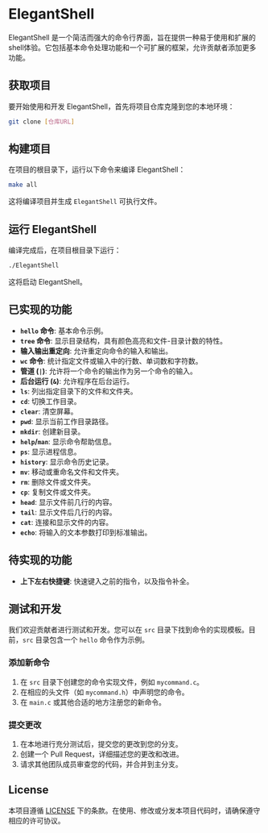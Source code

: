 # ElegantShell

ElegantShell 是一个简洁而强大的命令行界面，旨在提供一种易于使用和扩展的shell体验。它包括基本命令处理功能和一个可扩展的框架，允许贡献者添加更多功能。

## 获取项目

要开始使用和开发 ElegantShell，首先将项目仓库克隆到您的本地环境：

```bash
git clone [仓库URL]
```

## 构建项目

在项目的根目录下，运行以下命令来编译 ElegantShell：

```bash
make all
```

这将编译项目并生成 `ElegantShell` 可执行文件。

## 运行 ElegantShell

编译完成后，在项目根目录下运行：

```bash
./ElegantShell
```

这将启动 ElegantShell。

## 已实现的功能

- **`hello` 命令**: 基本命令示例。
- **`tree` 命令**: 显示目录结构，具有颜色高亮和文件-目录计数的特性。
- **输入输出重定向**: 允许重定向命令的输入和输出。
- **`wc` 命令**: 统计指定文件或输入中的行数、单词数和字符数。
- **管道 (`|`)**: 允许将一个命令的输出作为另一个命令的输入。
- **后台运行 (`&`)**: 允许程序在后台运行。
- **`ls`**: 列出指定目录下的文件和文件夹。
- **`cd`**: 切换工作目录。
- **`clear`**: 清空屏幕。
- **`pwd`**: 显示当前工作目录路径。
- **`mkdir`**: 创建新目录。
- **`help`/`man`**: 显示命令帮助信息。
- **`ps`**: 显示进程信息。
- **`history`**: 显示命令历史记录。
- **`mv`**: 移动或重命名文件和文件夹。
- **`rm`**: 删除文件或文件夹。
- **`cp`**: 复制文件或文件夹。
- **`head`**: 显示文件前几行的内容。
- **`tail`**: 显示文件后几行的内容。
- **`cat`**: 连接和显示文件的内容。
- **`echo`**: 将输入的文本参数打印到标准输出。

## 待实现的功能

- **上下左右快捷键**: 快速键入之前的指令，以及指令补全。


## 测试和开发

我们欢迎贡献者进行测试和开发。您可以在 `src` 目录下找到命令的实现模板。目前，`src` 目录包含一个 `hello` 命令作为示例。

### 添加新命令

1. 在 `src` 目录下创建您的命令实现文件，例如 `mycommand.c`。
2. 在相应的头文件（如 `mycommand.h`）中声明您的命令。
3. 在 `main.c` 或其他合适的地方注册您的新命令。

### 提交更改

1. 在本地进行充分测试后，提交您的更改到您的分支。
2. 创建一个 Pull Request，详细描述您的更改和改进。
3. 请求其他团队成员审查您的代码，并合并到主分支。

## License

本项目遵循 [LICENSE](./LICENSE) 下的条款。在使用、修改或分发本项目代码时，请确保遵守相应的许可协议。